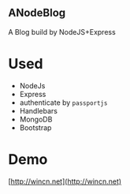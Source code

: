 ANodeBlog
----
A Blog build by NodeJS+Express

# Used
- NodeJs
- Express
 - authenticate by `passportjs` 
- Handlebars
- MongoDB
- Bootstrap

# Demo
[http://wincn.net](http://wincn.net)